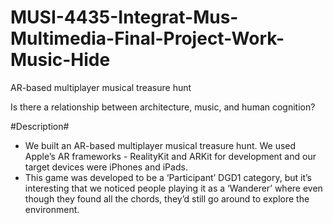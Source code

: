 # MUSI-4435-Integrat-Mus-Multimedia-Final-Project-Work-Music-Hide
AR-based multiplayer musical treasure hunt

Is there a relationship between architecture, music, and human cognition?

#Description#
- We built an AR-based multiplayer musical treasure hunt. We used
Apple’s AR frameworks - RealityKit and ARKit for development and
our target devices were iPhones and iPads.
- This game was developed to be a ‘Participant’ DGD1 category, but it’s
interesting that we noticed people playing it as a ‘Wanderer’ where
even though they found all the chords, they’d still go around to
explore the environment.
